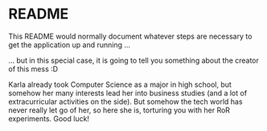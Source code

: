 # README

This README would normally document whatever steps are necessary to get the
application up and running ...

... but in this special case, it is going to tell you something about the
creator of this mess :D

Karla already took Computer Science as a major in high school, but somehow her
many interests lead her into business studies (and a lot of extracurricular
activities on the side). But somehow the tech world has never really let go
of her, so here she is, torturing you with her RoR experiments. Good luck!
